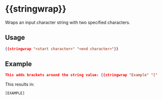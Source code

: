 # {{stringwrap}}

Wraps an input character string with two specified characters.

## Usage

```json
{{stringwrap "<start character>" "<end character>"}}
```

## Example

```json
This adds brackets around the string value: {{stringwrap "Example" "[" "]"}}
```

This results in:

```dotnetcli
[EXAMPLE]
```
